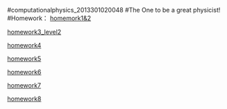 #computationalphysics_2013301020048
#The One to be a great physicist!
#Homework：
[homemork1&2](https://raw.githubusercontent.com/Neoofchina/computationalphysics_N2013301020048/master/homework/homework1%262 )

[homework3_level2](https://raw.githubusercontent.com/Neoofchina/computationalphysics_N2013301020048/master/homework/homework3_level2)

[homework4](https://raw.githubusercontent.com/Neoofchina/computationalphysics_N2013301020048/master/homework/homework4.md )

[homework5](https://raw.githubusercontent.com/Neoofchina/computationalphysics_N2013301020048/master/homework/homework5)

[homework6](https://raw.githubusercontent.com/Neoofchina/computationalphysics_N2013301020048/master/homework/homework6_L3.md)

[homework7](https://raw.githubusercontent.com/Neoofchina/computationalphysics_N2013301020048/master/homework/homewoek7.md)

[homework8](https://github.com/Neoofchina/computationalphysics_N2013301020048/blob/master/homework/homework8.md)
